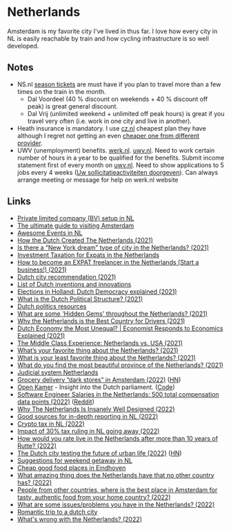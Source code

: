# Netherlands

Amsterdam is my favorite city I've lived in thus far. I love how every city in NL is easily reachable by train and how cycling infrastructure is so well developed.

## Notes

- NS.nl [season tickets](https://www.ns.nl/en/season-tickets) are must have if you plan to travel more than a few times on the train in the month.
  - Dal Voordeel (40 % discount on weekends + 40 % discount off peak) is great general discount.
  - Dal Vrij (unlimited weekend + unlimited off peak hours) is great if you travel very often (i.e. work in one city and live in another).
- Heath insurance is mandatory. I use [cz.nl](https://www.cz.nl) cheapest plan they have although I regret not getting an even [cheaper one from different provider](https://www.zilverenkruis.nl/English/insurances/national-healthcare-insurance/Paginas/default.aspx).
- UWV (unemployment) benefits. [werk.nl](https://www.werk.nl/werk_nl/werknemer/home). [uwv.nl](https://www.uwv.nl/particulieren/). Need to work certain number of hours in a year to be qualified for the benefits. Submit income statement first of every month on [uwv.nl](https://www.uwv.nl/particulieren/formulieren/invullen-inkomstenopgave.aspx). Need to show applications to 5 jobs every 4 weeks ([Uw sollicitatieactiviteiten doorgeven](https://digid.werk.nl/werk_nl/werknemer/mijn_werkmap/doorgeven/taken)). Can always arrange meeting or message for help on werk.nl website

## Links

- [Private limited company (BV) setup in NL](https://business.gov.nl/starting-your-business/choosing-a-business-structure/private-limited-company/)
- [The ultimate guide to visiting Amsterdam](https://www.notion.so/The-ultimate-guide-to-visiting-Amsterdam-2002074140be4a12b9e79f75708be171)
- [Awesome Events in NL](https://github.com/awkward/awesome-netherlands-events)
- [How the Dutch Created The Netherlands (2021)](https://www.youtube.com/watch?v=M9tEABvnFXs)
- [Is there a “New York dream” type of city in the Netherlands? (2021)](https://www.reddit.com/r/Netherlands/comments/oz4ptj/is_there_a_new_york_dream_type_of_city_in_the/)
- [Investment Taxation for Expats in the Netherlands](https://www.expatbriefing.com/country/netherlands/taxation/investment-taxation-for-expats-in-the-netherlands.html)
- [How to become an EXPAT freelancer in the Netherlands (Start a business!) (2021)](https://www.youtube.com/watch?v=ibybpDZlOAA)
- [Dutch city recommendation (2021)](https://www.reddit.com/r/Netherlands/comments/pljppa/dutch_city_recommendation/)
- [List of Dutch inventions and innovations](https://en.wikipedia.org/wiki/List_of_Dutch_inventions_and_innovations)
- [Elections in Holland: Dutch Democracy explained (2021)](https://www.youtube.com/watch?v=6yMiq96BgRc)
- [What is the Dutch Political Structure? (2021)](https://www.youtube.com/watch?app=desktop&v=flBqZq8xhaE)
- [Dutch politics resources](https://www.reddit.com/r/Netherlands/comments/qka59b/dutch_politics/)
- [What are some 'Hidden Gems' throughout the Netherlands? (2021)](https://www.reddit.com/r/Netherlands/comments/qxchgr/what_are_some_hidden_gems_throughout_the/)
- [Why the Netherlands is the Best Country for Drivers (2021)](https://www.youtube.com/watch?v=d8RRE2rDw4k)
- [Dutch Economy the Most Unequal? | Economist Responds to Economics Explained (2021)](https://www.youtube.com/watch?v=tW_kw6OPXc0)
- [The Middle Class Experience: Netherlands vs. USA (2021)](https://www.youtube.com/watch?v=FuZ5WO8xoks)
- [What’s your favorite thing about the Netherlands? (2021)](https://www.reddit.com/r/Netherlands/comments/r11576/whats_your_favorite_thing_about_the_netherlands/)
- [What is your least favorite thing about the Netherlands? (2021)](https://www.reddit.com/r/Netherlands/comments/r1cf2f/what_is_your_least_favorite_thing_about_the/)
- [What do you find the most beautiful province of the Netherlands? (2021)](https://www.reddit.com/r/Netherlands/comments/rhtdj5/what_do_you_find_the_most_beautiful_province_of/)
- [Judicial system Netherlands](https://www.rechtspraak.nl/English)
- [Grocery delivery “dark stores” in Amsterdam (2022)](https://arstechnica.com/tech-policy/2022/02/grocery-delivery-dark-stores-in-amsterdam-have-residents-hopping-mad/) ([HN](https://news.ycombinator.com/item?id=30406995))
- [Open Kamer](https://www.openkamer.org/) - Insight into the Dutch parliament. ([Code](https://github.com/openkamer/openkamer))
- [Software Engineer Salaries in the Netherlands: 500 total compensation data points (2022)](https://www.youtube.com/watch?v=-yYMV7m3wxY) ([Reddit](https://www.reddit.com/r/cscareerquestionsEU/comments/tbyi9v/software_engineer_salaries_in_the_netherlands_500/))
- [Why The Netherlands Is Insanely Well Designed (2022)](https://www.youtube.com/watch?v=lP-G-inkkDg)
- [Good sources for in-depth reporting in NL (2022)](https://www.reddit.com/r/Netherlands/comments/u2jf5r/what_is_a_good_source_for_indepth_reporting_in_nl/)
- [Crypto tax in NL (2022)](https://www.reddit.com/r/Netherlands/comments/u5k8b8/crypto_taxes_decoded/)
- [Impact of 30% tax ruling in NL going away (2022)](https://twitter.com/GergelyOrosz/status/1518582378230427648)
- [How would you rate live in the Netherlands after more than 10 years of Rutte? (2022)](https://www.reddit.com/r/Netherlands/comments/ulkn2u/how_would_you_rate_live_in_the_netherlands_after/)
- [The Dutch city testing the future of urban life (2022)](https://www.bbc.com/future/article/20220404-the-dutch-city-experimenting-with-the-future-of-urban-life) ([HN](https://news.ycombinator.com/item?id=31314654))
- [Suggestions for weekend getaway in NL](https://www.reddit.com/r/Netherlands/comments/umdmax/suggestions_for_weekend_getaway_in_nl/)
- [Cheap good food places in Eindhoven](https://www.reddit.com/r/eindhoven/comments/uttfdn/am_i_alone_in_thinking_that_eindhoven_doesnt_have/)
- [What amazing thing does the Netherlands have that no other country has? (2022)](https://www.reddit.com/r/Netherlands/comments/w2ng6e/what_amazing_thing_does_the_netherlands_have_that/)
- [People from other countries, where is the best place in Amsterdam for tasty, authentic food from your home country? (2022)](https://www.reddit.com/r/Amsterdam/comments/w8ot1m/people_from_other_countries_where_is_the_best/)
- [What are some issues/problems you have in the Netherlands? (2022)](https://www.reddit.com/r/Netherlands/comments/waz9zs/what_are_some_issuesproblems_you_have_in_the/)
- [Romantic trip to a dutch city](https://www.reddit.com/r/Netherlands/comments/we7xfx/romentic_trip_to_a_dutch_city/)
- [What's wrong with the Netherlands? (2022)](https://www.reddit.com/r/Netherlands/comments/x79u6y/theres_bad_in_every_good_whats_wrong_with_the/)
